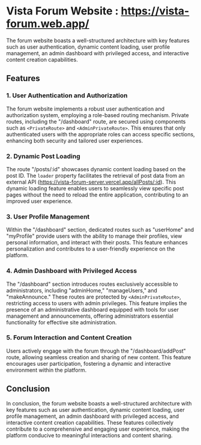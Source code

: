 # Vista Forum Website : https://vista-forum.web.app/
The forum website boasts a well-structured architecture with key features such as user authentication, dynamic content loading, user profile management, an admin dashboard with privileged access, and interactive content creation capabilities.
## Features

### 1. User Authentication and Authorization

The forum website implements a robust user authentication and authorization system, employing a role-based routing mechanism. Private routes, including the "/dashboard" route, are secured using components such as `<PrivateRoute>` and `<AdminPrivateRoute>`. This ensures that only authenticated users with the appropriate roles can access specific sections, enhancing both security and tailored user experiences.

### 2. Dynamic Post Loading

The route "/posts/:id" showcases dynamic content loading based on the post ID. The `loader` property facilitates the retrieval of post data from an external API (https://vista-forum-server.vercel.app/allPosts/:id). This dynamic loading feature enables users to seamlessly view specific post pages without the need to reload the entire application, contributing to an improved user experience.

### 3. User Profile Management

Within the "/dashboard" section, dedicated routes such as "userHome" and "myProfile" provide users with the ability to manage their profiles, view personal information, and interact with their posts. This feature enhances personalization and contributes to a user-friendly experience on the platform.

### 4. Admin Dashboard with Privileged Access

The "/dashboard" section introduces routes exclusively accessible to administrators, including "adminHome," "manageUsers," and "makeAnnounce." These routes are protected by `<AdminPrivateRoute>`, restricting access to users with admin privileges. This feature implies the presence of an administrative dashboard equipped with tools for user management and announcements, offering administrators essential functionality for effective site administration.

### 5. Forum Interaction and Content Creation

Users actively engage with the forum through the "/dashboard/addPost" route, allowing seamless creation and sharing of new content. This feature encourages user participation, fostering a dynamic and interactive environment within the platform.

## Conclusion

In conclusion, the forum website boasts a well-structured architecture with key features such as user authentication, dynamic content loading, user profile management, an admin dashboard with privileged access, and interactive content creation capabilities. These features collectively contribute to a comprehensive and engaging user experience, making the platform conducive to meaningful interactions and content sharing.
